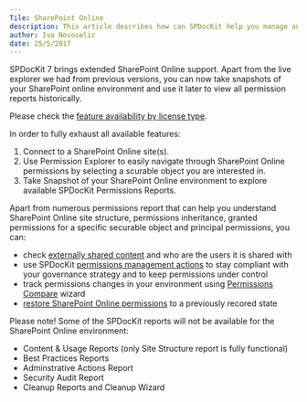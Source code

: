 ```yaml
---
Tile: SharePoint Online
description: This article describes how can SPDocKit help you manage and explore your SharePOint Online permissions. 
author: Iva Novoselic
date: 25/5/2017
---
```


SPDocKit 7 brings extended SharePoint Online support. Apart from the live explorer we had from previous versions, you can now take snapshots of your SharePoint online environment and use it later to view all permission reports historically.

Please check the [feature availability by license type](https://www.spdockit.com/orders/features-by-licenses/).

In order to fully exhaust all available features:
1. Connect to a SharePoint Online site(s).
2. Use Permission Explorer to easily navigate through SharePoint Online permissions by selecting a scurable object you are interested in.
3. Take Snapshot of your SharePoint Online environment to explore available SPDocKit Permissions Reports.

Apart from numerous permissions report that can help you understand SharePoint Online site structure, permissions inheritance, granted permissions for a specific securable object and principal permissions, you can:
* check [externally shared content](#internal/get-to-know-spdockit/permissions-reports-screen) and who are the users it is shared with
* use SPDocKit [permissions management actions](#internal/permissions-management) to stay compliant with your governance strategy and to keep permissions under control
* track permissions changes in your environment using [Permissions Compare](#internal/how-to/compare-wizard/compare-sharepoint-permissions) wizard
* [restore SharePoint Online permissions](#internal/permissions-management/restore-permissions) to a previously recored state  


Please note! Some of the SPDocKit reports will not be available for the SharePoint Online environment:
* Content & Usage Reports (only Site Structure report is fully functional)
* Best Practices Reports
* Adminstrative Actions Report
* Security Audit Report
* Cleanup Reports and Cleanup Wizard


